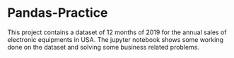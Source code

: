 # Pandas-Practice
This project contains a dataset of 12 months of 2019 for the annual sales of electronic equipments in USA.
The jupyter notebook shows some working done on the dataset and solving some business related problems.
